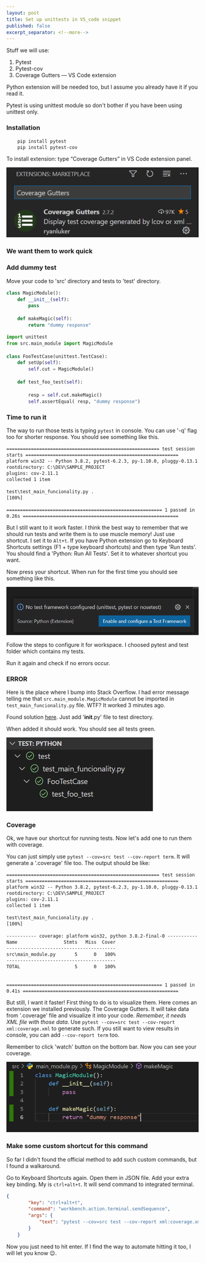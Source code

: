 ```yaml
---
layout: post
title: Set up unittests in VS_code snippet
published: false
excerpt_separator: <!--more-->
---
```



Stuff we will use: 

1. Pytest
2. Pytest-cov
4. Coverage Gutters — VS Code extension

Python extension will be needed too, but I assume you already have it if you read it. 


Pytest is using unittest module so don't bother if you have been using unittest only.

### Installation 

```
    pip install pytest 
    pip install pytest-cov
```

To install extension: type “Coverage Gutters” in VS Code extension panel. 

![Coverage_gutters_extension](https://github.com/JakubSzwajka/JakubSzwajka.github.io/blob/master/_posts/_images/setup_unit_tests_1.png?raw=true)


### We want them to work quick


### Add dummy test 

Move your code to 'src' directory and tests to 'test' directory.

```python 
class MagicModule():
    def __init__(self):
        pass 

    def makeMagic(self):
        return "dummy response"
```

```python 
import unittest
from src.main_module import MagicModule 

class FooTestCase(unittest.TestCase):
    def setUp(self):
        self.cut = MagicModule()

    def test_foo_test(self):
        
        resp = self.cut.makeMagic()
        self.assertEqual( resp, "dummy response")

```

### Time to run it 

The way to run those tests is typing ``pytest`` in console. You can use '-q' flag too for shorter response. You should see something like this. 

```
======================================================== test session starts ========================================================
platform win32 -- Python 3.8.2, pytest-6.2.3, py-1.10.0, pluggy-0.13.1
rootdirectory: C:\DEV\SAMPLE_PROJECT
plugins: cov-2.11.1
collected 1 item

test\test_main_funcionality.py .                                                                                               [100%] 

========================================================= 1 passed in 0.26s =========================================================
```

But I still want to it work faster. I think the best way to remember that we should run tests and write them is to use muscle memory! Just use shortcut. I set it to ``Alt+t``. If you have Python extension go to Keyboard Shortcuts settings (F1 + type keyboard shortcuts) and then type 'Run tests'. You should find a 'Python: Run All Tests'. Set it to whatever shortcut you want. 

Now press your shortcut. When run for the first time you should see something like this. 

![coverage_gutters_extension](https://github.com/JakubSzwajka/JakubSzwajka.github.io/blob/master/_posts/_images/setup_unit_tests_2.png?raw=true)

Follow the steps to configure it for workspace. I choosed pytest and test folder which contains my tests. 

Run it again and check if no errors occur. 

### ERROR 

Here is the place where I bump into Stack Overflow. I had error message telling me that ``src.main_module.MagicModule`` cannot be imported in ``test_main_funcionality.py`` file. WTF? It worked 3 minutes ago. 

Found solution [here](https://stackoverflow.com/questions/41748464/pytest-cannot-import-module-while-python-can). Just add '__init__.py' file to test directory. 

When added it should work. You should see all tests green. 

![coverage_gutters_extension](https://github.com/JakubSzwajka/JakubSzwajka.github.io/blob/master/_posts/_images/setup_unit_tests_3.png?raw=true)

### Coverage

Ok, we have our shortcut for running tests. Now let's add one to run them with coverage.

You can just simply use ``pytest --cov=src test --cov-report term``. It will generate a '.coverage' file too. The output should be like: 

```
======================================================== test session starts ========================================================
platform win32 -- Python 3.8.2, pytest-6.2.3, py-1.10.0, pluggy-0.13.1
rootdirectory: C:\DEV\SAMPLE_PROJECT
plugins: cov-2.11.1
collected 1 item

test\test_main_funcionality.py .                                                                                               [100%] 

----------- coverage: platform win32, python 3.8.2-final-0 -----------
Name                 Stmts   Miss  Cover
----------------------------------------
src\main_module.py       5      0   100%
----------------------------------------
TOTAL                    5      0   100%


========================================================= 1 passed in 0.41s =========================================================
```

But still, I want it faster! First thing to do is to visualize them. Here comes an extension we installed previously. The Coverage Gutters. It will take data from '.coverage' file and visualize it into your code. *Remember, it needs XML file with those data*. Use ``pytest --cov=src test --cov-report xml:coverage.xml`` to generate such. If you still want to view results in console, you can add ``--cov-report term`` too. 

Remember to click 'watch' button on the bottom bar. Now you can see your coverage. 

![coverage_gutters_extension](https://github.com/JakubSzwajka/JakubSzwajka.github.io/blob/master/_posts/_images/setup_unit_tests_4.png?raw=true)

### Make some custom shortcut for this command

So far I didn't found the official method to add such custom commands, but I found a walkaround. 

Go to Keyboard Shortcuts again. Open them in JSON file. Add your extra key binding. My is ``ctrl+alt+t``. It will send command to integrated terminal.

```json
{
        "key": "ctrl+alt+t",
        "command": "workbench.action.terminal.sendSequence",
        "args": {
            "text": "pytest --cov=src test --cov-report xml:coverage.xml --cov-report term"
        }
    }
```

Now you just need to hit enter. If I find the way to automate hitting it too, I will let you know 😉. 